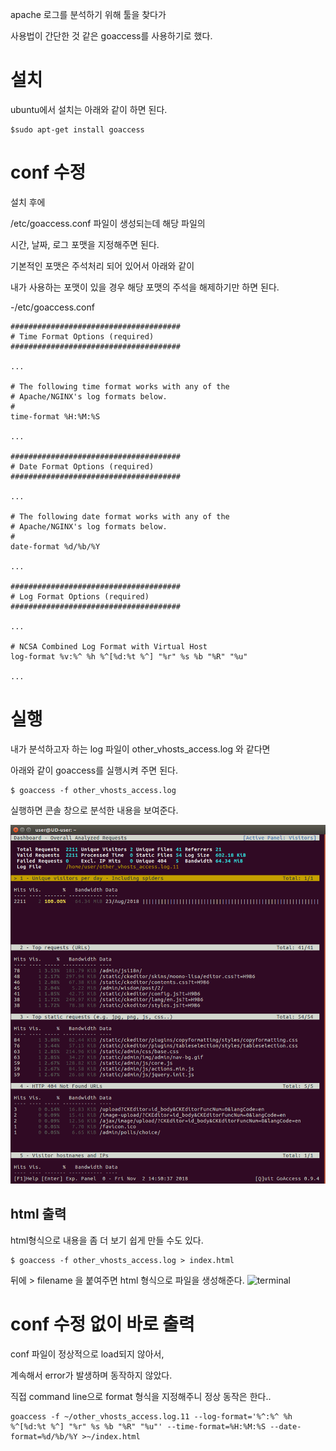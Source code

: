 apache 로그를 분석하기 위해 툴을 찾다가
 
사용법이 간단한 것 같은 goaccess를 사용하기로 했다.


# 설치

ubuntu에서 설치는 아래와 같이 하면 된다.

```
$sudo apt-get install goaccess
```


# conf 수정

설치 후에 

/etc/goaccess.conf 파일이 생성되는데 해당 파일의

시간, 날짜, 로그 포맷을 지정해주면 된다. 

기본적인 포맷은 주석처리 되어 있어서 아래와 같이

내가 사용하는 포맷이 있을 경우 해당 포맷의 주석을 해제하기만 하면 된다.

-/etc/goaccess.conf
```
######################################
# Time Format Options (required)
######################################

...

# The following time format works with any of the
# Apache/NGINX's log formats below.
#
time-format %H:%M:%S

...

######################################
# Date Format Options (required)
######################################

...

# The following date format works with any of the
# Apache/NGINX's log formats below.
#
date-format %d/%b/%Y

...

######################################
# Log Format Options (required)
######################################

...

# NCSA Combined Log Format with Virtual Host
log-format %v:%^ %h %^[%d:%t %^] "%r" %s %b "%R" "%u"

...

```

# 실행 

내가 분석하고자 하는 log 파일이 other_vhosts_access.log 와 같다면

아래와 같이 goaccess를 실행시켜 주면 된다.

```
$ goaccess -f other_vhosts_access.log

```

실행하면 콘솔 창으로 분석한 내용을 보여준다.

![terminal](/etc/images/goaccess_terminal.png)

## html 출력
html형식으로 내용을 좀 더 보기 쉽게 만들 수도 있다.

```
$ goaccess -f other_vhosts_access.log > index.html
```

뒤에 > filename 을 붙여주면 html 형식으로 파일을 생성해준다.
![terminal](/etc/images/goaccess_html.png)


# conf 수정 없이 바로 출력

conf 파일이 정상적으로 load되지 않아서, 

계속해서 error가 발생하며 동작하지 않았다.

직접 command line으로 format 형식을 지정해주니 정상 동작은 한다..

```
goaccess -f ~/other_vhosts_access.log.11 --log-format='%^:%^ %h %^[%d:%t %^] "%r" %s %b "%R" "%u"' --time-format=%H:%M:%S --date-format=%d/%b/%Y >~/index.html
```
